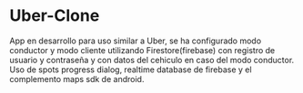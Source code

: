 # Uber-Clone

App en desarrollo para uso similar a Uber, se ha configurado modo conductor y modo cliente utilizando Firestore(firebase) con registro de usuario y contraseña y con datos del cehiculo en caso del modo conductor. Uso de spots progress dialog, realtime database de firebase y el complemento maps sdk de android.
